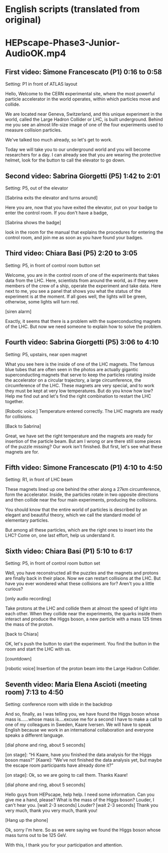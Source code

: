English scripts (translated from original)
===

# HEPscape-Phase3-Junior-AudioOK.mp4

## First video: Simone Francescato (P1) 0:16 to 0:58

Setting: P1 in front of ATLAS layout

Hello, Welcome to the CERN experimental site, where the most powerful particle accelerator in the world operates, within which particles move and collide.

We are located near Geneva, Switzerland, and this unique experiment in the world, called the Large Hadron Collider or LHC, is built underground. Behind me you see an almost life-size image of one of the four experiments used to measure collision particles.

We've talked too much already, so let's get to work.

Today we will take you to our underground world and you will become researchers for a day. I can already see that you are wearing the protective helmet, look for the button to call the elevator to go down.

## Second video: Sabrina  Giorgetti (P5) 1:42 to 2:01

Setting: P5, out of the elevator

[Sabrina exits the elevator and turns around]

Here you are, now that you have exited the elevator, put on your badge to enter the control room. If you don't have a badge,

[Sabrina shows the badge]

look in the room for the manual that explains the procedures for entering the control room, and join me as soon as you have found your badges.

## Third video: Chiara Basi  (P5) 2:20 to 3:05

Setting: P5, in front of control room button set

Welcome, you are in the control room of one of the experiments that takes data from the LHC. Here, scientists from around the world, as if they were members of the crew of a ship, operate the experiment and take data. Here next to me, you see a panel that shows you what the status of the experiment is at the moment. If all goes well, the lights will be green, otherwise, some lights will turn red.

[siren alarm]

Exactly, it seems that there is a problem with the superconducting magnets of the LHC. But now we need someone to explain how to solve the problem.

## Fourth video: Sabrina  Giorgetti (P5) 3:06 to 4:10

Setting: P5, upstairs, near open magnet 

What you see here is the inside of one of the LHC magnets. The famous blue tubes that are often seen in the photos are actually gigantic superconducting magnets that serve to keep the particles rotating inside the accelerator on a circular trajectory, a large circumference, the circumference of the LHC. These magnets are very special, and to work they must be kept at very low temperatures. But do you know how low? Help me find out and let's find the right combination to restart the LHC together.

[Robotic voice:]
Temperature entered correctly. The LHC magnets are ready for collisions.

[Back to Sabrina]

Great, we have set the right temperature and the magnets are ready for insertion of the particle beam. But am I wrong or are there still some pieces of the puzzle missing? Our work isn't finished. But first, let's see what these magnets are for.

## Fifth video: Simone Francescato (P1) 4:10 to 4:50

Setting: R1, in front of LHC beam

These magnets lined up one behind the other along a 27km circumference, form the accelerator. Inside, the particles rotate in two opposite directions and then collide near the four main experiments, producing the collisions.

You should know that the entire world of particles is described by an elegant and beautiful theory, which we call the standard model of elementary particles.

But among all these particles, which are the right ones to insert into the LHC? Come on, one last effort, help us understand it.

## Sixth video: Chiara Basi  (P1) 5:10 to 6:17

Setting: P5, in front of control room button set

Well, you have reconstructed all the puzzles and the magnets and protons are finally back in their place. Now we can restart collisions at the LHC.
But have you ever wondered what these collisions are for? Aren't you a little curious?

[only audio recording]

Take protons at the LHC and collide them at almost the speed of light into each other. When they collide near the experiments, the quarks inside them interact and produce the Higgs boson, a new particle with a mass 125 times the mass of the proton.

[back to Chiara]

OK, let's push the button to start the experiment. You find the button in the room and start the LHC with us.

[countdown]

[robotic voice] Insertion of the proton beam into the Large Hadron Collider.

## Seventh video: Maria Elena Ascioti (meeting room) 7:13 to 4:50

Setting: conference room with slide in the backdrop

And so, finally, as I was telling you, we have found the Higgs boson whose mass is......whose mass is....excuse me for a second I have to make a call to one of my colleagues in Sweden, Kaare Iversen. We will have to speak English because we work in an international collaboration and everyone speaks a different language.  

[dial phone and ring, about 5 seconds]

[on stage]: “Hi Kaare, have you finished the data analysis for the Higgs boson mass?”
[Kaare]: “We’ve not finished the data analysis yet, but maybe the escape room participants have already done it?” 

[on stage]: Ok, so we are going to call them. Thanks Kaare! 

[dial phone and ring, about 5 seconds]

Hello guys from HEPscape, help help.
I need some information.
Can you give me a hand, please? What is the mass of the Higgs boson?
Louder, I can't hear you. [wait 2-3 seconds]
Louder? [wait 2-3 seconds]
Thank you very much, thank you very much, thank you!

[Hang up the phone]

Ok, sorry I'm here. So as we were saying we found the Higgs boson whose mass turns out to be 125 GeV.

With this, I thank you for your participation and attention.
